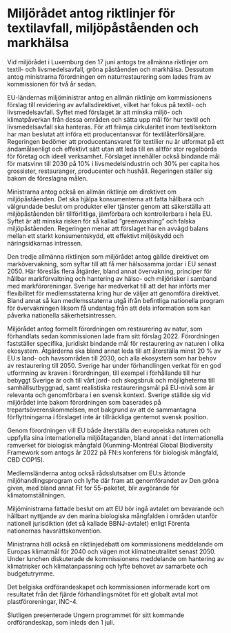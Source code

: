 # Miljörådet antog riktlinjer för textilavfall, miljöpåståenden och markhälsa

Vid miljörådet i Luxemburg den 17 juni antogs tre allmänna riktlinjer om textil\- och livsmedelsavfall, gröna påståenden och markhälsa. Dessutom antog ministrarna förordningen om naturrestaurering som lades fram av kommissionen för två år sedan.


EU\-ländernas miljöministrar antog en allmän riktlinje om kommissionens förslag till revidering av avfallsdirektivet, vilket har fokus på textil\- och livsmedelsavfall. Syftet med förslaget är att minska miljö\- och klimatpåverkan från dessa områden och sätta upp mål för hur textil och livsmedelsavfall ska hanteras. För att främja cirkularitet inom textilsektorn har man beslutat att införa ett producentansvar för textilåterförsäljare. Regeringen bedömer att producentansvaret för textilier nu är utformat på ett ändamålsenligt och effektivt sätt utan att leda till en alltför stor regelbörda för företag och ideell verksamhet. Förslaget innehåller också bindande mål för matsvinn till 2030 på 10% i livsmedelsindustrin och 30% per capita hos grossister, restauranger, producenter och hushåll. Regeringen ställer sig bakom de föreslagna målen.

Ministrarna antog också en allmän riktlinje om direktivet om miljöpåståenden. Det ska hjälpa konsumenterna att fatta hållbara och välgrundade beslut om produkter eller tjänster genom att säkerställa att miljöpåståenden blir tillförlitliga, jämförbara och kontrollerbara i hela EU. Syftet är att minska risken för så kallad ”greenwashing” och falska miljöpåståenden. Regeringen menar att förslaget har en avvägd balans mellan ett starkt konsumentskydd, ett effektivt miljöskydd och näringsidkarnas intressen.

Den tredje allmänna riktlinjen som miljörådet antog gällde direktivet om markövervakning, som syftar till att få mer hälsosamma jordar i EU senast 2050\. Här föreslås flera åtgärder, bland annat övervakning, principer för hållbar markförvaltning och hantering av hälso\- och miljörisker i samband med markföroreningar. Sverige har medverkat till att det har införts mer flexibilitet för medlemsstaterna kring hur de väljer att genomföra direktivet. Bland annat så kan medlemsstaterna utgå ifrån befintliga nationella program för övervakningen liksom få undantag från att dela information som kan påverka nationella säkerhetsintressen.

Miljörådet antog formellt förordningen om restaurering av natur, som förhandlats sedan kommissionen lade fram sitt förslag 2022\. Förordningen fastställer specifika, juridiskt bindande mål för restaurering av naturen i olika ekosystem. Åtgärderna ska bland annat leda till att återställa minst 20 % av EU:s land\- och havsområden till 2030, och alla ekosystem som har behov av restaurering till 2050\. Sverige har under förhandlingen verkat för en god utformning av kraven i förordningen, till exempel i förhållande till hur bebyggt Sverige är och till vårt jord\- och skogsbruk och möjligheterna till samhällsutbyggnad, samt realistiska restaureringsmål på EU\-nivå som är relevanta och genomförbara i en svensk kontext. Sverige ställde sig vid miljörådet inte bakom förordningen som baserades på trepartsöverenskommelsen, mot bakgrund av att de sammantagna förflyttningarna i förslaget inte är tillräckliga gentemot svensk position.

Genom förordningen vill EU både återställa den europeiska naturen och uppfylla sina internationella miljöåtaganden, bland annat i det internationella ramverket för biologisk mångfald (Kunming\-Montréal Global Biodiversity Framework som antogs år 2022 på FN:s konferens för biologisk mångfald, CBD COP15\).

Medlemsländerna antog också rådsslutsatser om EU:s åttonde miljöhandlingsprogram och lyfte där fram att genomförandet av Den gröna given, med bland annat Fit for 55\-paketet, blir avgörande för klimatomställningen.

Miljöministrarna fattade beslut om att EU bör ingå avtalet om bevarande och hållbart nyttjande av den marina biologiska mångfalden i områden utanför nationell jurisdiktion (det så kallade BBNJ\-avtalet) enligt Förenta nationernas havsrättskonvention.

Ministrarna höll också en riktlinjedebatt om kommissionens meddelande om Europas klimatmål för 2040 och vägen mot klimatneutralitet senast 2050\. Under lunchen diskuterade de kommissionens meddelande om hantering av klimatrisker och klimatanpassning och lyfte behovet av samarbete och budgetutrymme.

Det belgiska ordförandeskapet och kommissionen informerade kort om resultatet från det fjärde förhandlingsmötet för ett globalt avtal mot plastföroreningar, INC\-4\.

Slutligen presenterade Ungern programmet för sitt kommande ordförandeskap, som inleds den 1 juli.
